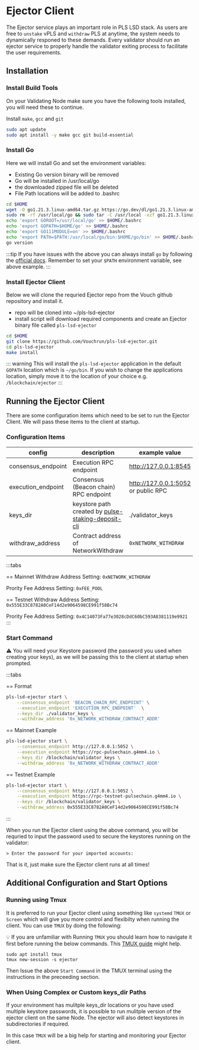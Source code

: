# Ejector Client 

The Ejector service plays an important role in PLS LSD stack. As users are free to `unstake` vPLS and `withdraw` PLS at anytime, the system needs to dynamically responed to these demands. Every validator should run an ejector service to properly handle the validator exiting process to facilitate the user requirements. 



## Installation

### Install Build Tools
On your Validating Node make sure you have the following tools installed, you will need these to continue.

Install `make`, `gcc` and `git`

```bash
sudo apt update
sudo apt install -y make gcc git build-essential
```

### Install Go

Here we will install Go and set the environment variables:
- Existing Go version binary will be removed
- Go will be installed in /usr/local/go
- the downloaded zipped file will be deleted
- File Path locations will be added to .bashrc

```bash
cd $HOME
wget -O go1.21.3.linux-amd64.tar.gz https://go.dev/dl/go1.21.3.linux-amd64.tar.gz
sudo rm -rf /usr/local/go && sudo tar -C /usr/local -xzf go1.21.3.linux-amd64.tar.gz && rm go1.21.3.linux-amd64.tar.gz
echo 'export GOROOT=/usr/local/go' >> $HOME/.bashrc
echo 'export GOPATH=$HOME/go' >> $HOME/.bashrc
echo 'export GO111MODULE=on' >> $HOME/.bashrc
echo 'export PATH=$PATH:/usr/local/go/bin:$HOME/go/bin' >> $HOME/.bashrc && . $HOME/.bashrc
go version
```

:::tip If you have issues with the above you can always install `go` by following the [official docs](https://golang.org/doc/install). Remember to set your `$PATH` environment variable, see above example.
:::


### Install Ejector Client
Below we will clone the requried Ejector repo from the Vouch github repository and install it.
- repo will be cloned into ~/pls-lsd-ejector
- install script will download required components and create an Ejector binary file called `pls-lsd-ejector`

```bash
cd $HOME
git clone https://github.com/Vouchrun/pls-lsd-ejector.git
cd pls-lsd-ejector
make install
```

::: warning This will install the `pls-lsd-ejector` application in the default `GOPATH` location which is `~/go/bin`. If you wish to change the applications location, simply move it to the location of your choice e.g. `/blockchain/ejector`
:::



## Running the Ejector Client

There are some configuration items which need to be set to run the Ejector Client. We will pass these items to the client at startup.

### Configuration Items

| config | description | example value |
| --- | --- | --- |
| consensus_endpoint | Execution RPC endpoint | http://127.0.0.1:8545 |
| execution_endpoint | Consensus (Beacon chain) RPC endpoint | http://127.0.0.1:5052 or public RPC |
| keys_dir | keystore path created by [pulse-staking-deposit-cli](https://github.com/Vouchrun/pulse-staking-deposit-cli) | ./validator_keys |
| withdraw_address | Contract address of NetworkWithdraw | `0xNETWORK_WITHDRAW` |

:::tabs

== Mainnet
Withdraw Address Setting: ```0xNETWORK_WITHDRAW```

Prority Fee Address Setting: ```0xFEE_POOL```

== Testnet
Withdraw Address Setting: ```0x555E33C8782A0CeF14d2e9064598CE991f58Bc74```

Prority Fee Address Setting: ```0x4C14073Fa77e3028cDdC60bC593A8381119e9921```
:::

### Start Command


:warning: You will need your Keystore password (the password you used when creating your keys), as we will be passing this to the client at startup when prompted.  


:::tabs

== Format
```bash
pls-lsd-ejector start \
    --consensus_endpoint 'BEACON_CHAIN_RPC_ENDPOINT' \
    --execution_endpoint 'EXECUTION_RPC_ENDPOINT'  \
    --keys_dir ./validator_keys \
    --withdraw_address '0x_NETWORK_WITHDRAW_CONTRACT_ADDR'
```


== Mainnet Example
```bash
pls-lsd-ejector start \
    --consensus_endpoint http://127.0.0.1:5052 \
    --execution_endpoint https://rpc-pulsechain.g4mm4.io \
    --keys_dir /blockchain/validator_keys \
    --withdraw_address '0x_NETWORK_WITHDRAW_CONTRACT_ADDR'
```

== Testnet Example
```bash
pls-lsd-ejector start \
    --consensus_endpoint http://127.0.0.1:5052 \
    --execution_endpoint https://rpc-testnet-pulsechain.g4mm4.io \
    --keys_dir /blockchain/validator_keys \
    --withdraw_address 0x555E33C8782A0CeF14d2e9064598CE991f58Bc74
```
:::

When you run the Ejector client using the above command, you will be requried to input the password used to secure the keystores running on the validator:

`> Enter the password for your imported accounts:`

That is it, just make sure the Ejector client runs at all times!



## Additional Configuration and Start Options

### Running using Tmux
It is preferred to run your Ejector client using something like `systemd` `TMUX` or `Screen` which will give you more control and flexibilty when running the client. You can use `TMUX` by doing the following: 

:bulb: 
If you are unfamiliar with Running `TMUX` you should learn how to navigate it first before running the below commands.
This [TMUX guide](https://tmuxcheatsheet.com/) might help.

```
sudo apt install tmux
tmux new-session -s ejector
```
Then Issue the above `Start Command` in the TMUX terminal using the instructions in the preceeding section.

### When Using Complex or Custom keys_dir Paths
If your environment has mulitple keys_dir locations or you have used multiple keystore passwords, it is possible to run mulitple version of the ejector client on the same Node. The ejector will also detect keystores in subdirectories if required.

In this case `TMUX` will be a big help for starting and monitoring your Ejector client.